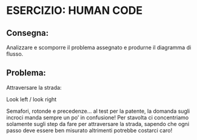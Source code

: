ESERCIZIO: HUMAN CODE
===

## Consegna:
 Analizzare e scomporre il problema assegnato e produrne il diagramma di flusso.

 ## Problema: 
Attraversare la strada:

Look left / look right

Semafori, rotonde e precedenze… al test per la patente, la domanda sugli incroci manda sempre un po’ in confusione! Per stavolta ci concentriamo solamente sugli step da fare per attraversare la strada, sapendo che ogni passo deve essere ben misurato altrimenti potrebbe costarci caro!
